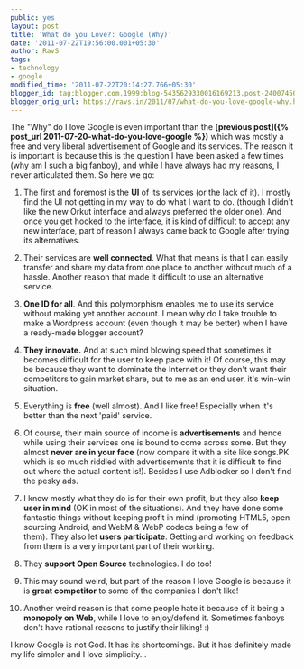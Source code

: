 ```yaml
---
public: yes
layout: post
title: 'What do you Love?: Google (Why)'
date: '2011-07-22T19:56:00.001+05:30'
author: RavS
tags:
- technology
- google
modified_time: '2011-07-22T20:14:27.766+05:30'
blogger_id: tag:blogger.com,1999:blog-5435629330016169213.post-2400745005356273609
blogger_orig_url: https://ravs.in/2011/07/what-do-you-love-google-why.html
---
```


The "Why" do I love Google is even important than the **[previous post]({% post_url 2011-07-20-what-do-you-love-google %})** which was mostly a free and very liberal advertisement of Google and its services. The reason it is important is because this is the question I have been asked a few times (why am I such a big fanboy), and while I have always had my reasons, I never articulated them. So here we go:

1. The first and foremost is the **UI** of its services (or the lack of it). I mostly find the UI not getting in my way to do what I want to do. (though I didn't like the new Orkut interface and always preferred the older one). And once you get hooked to the interface, it is kind of difficult to accept any new interface, part of reason I always came back to Google after trying its alternatives.

2. Their services are **well connected**. What that means is that I can easily transfer and share my data from one place to another without much of a hassle. Another reason that made it difficult to use an alternative service.

3. **One ID for all**. And this polymorphism enables me to use its service without making yet another account. I mean why do I take trouble to make a Wordpress account (even though it may be better) when I have a ready-made blogger account?

4. **They innovate.** And at such mind blowing speed that sometimes it becomes difficult for the user to keep pace with it! Of course, this may be because they want to dominate the Internet or they don't want their competitors to gain market share, but to me as an end user, it's win-win situation.

5. Everything is **free** (well almost). And I like free! Especially when it's better than the next 'paid' service.

6. Of course, their main source of income is **advertisements** and hence while using their services one is bound to come across some. But they almost **never are in your face** (now compare it with a site like songs.PK which is so much riddled with advertisements that it is difficult to find out where the actual content is!). Besides I use Adblocker so I don't find the pesky ads.

7. I know mostly what they do is for their own profit, but they also **keep user in mind** (OK in most of the situations). And they have done some fantastic things without keeping profit in mind (promoting HTML5, open sourcing Android, and WebM & WebP codecs being a few of them). They also let **users participate**. Getting and working on feedback from them is a very important part of their working.

8. They **support Open Source** technologies. I do too!

9. This may sound weird, but part of the reason I love Google is because it is **great competitor** to some of the companies I don't like!

10. Another weird reason is that some people hate it because of it being a **monopoly on Web**, while I love to enjoy/defend it. Sometimes fanboys don't have rational reasons to justify their liking! :)

I know Google is not God. It has its shortcomings. But it has definitely made my life simpler and I love simplicity...
